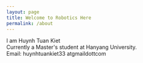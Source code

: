 ```yaml
---
layout: page
title: Welcome to Robotics Here
permalink: /about
---
```


I am Huynh Tuan Kiet  
Currently a Master's student at Hanyang University.  
Email: huynhtuankiet33 atgmaildottcom
